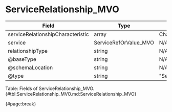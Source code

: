 <!--
    ATTENTION: This file was generated via gradle!
               Do NOT manually edit this file! Any such changes will be overwritten!
-->

# ServiceRelationship_MVO

| Field | Type | Format | Required |
| ------- | ------- | ------- | --- |
| serviceRelationshipCharacteristic | array | Characteristic_MVO | No |
| service | ServiceRefOrValue_MVO | N/A | No |
| relationshipType | string | N/A | Yes |
| @baseType | string | N/A | No |
| @schemaLocation | string | N/A | No |
| @type | string | "ServiceRelationship" | Yes |

Table: Fields of ServiceRelationship_MVO. {#tbl:ServiceRelationship_MVO.md:ServiceRelationship_MVO}

{#page:break}
